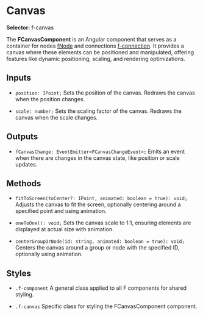 ﻿# Canvas

**Selector:** f-canvas

The **FCanvasComponent** is an Angular component that serves as a container for nodes [fNode](f-node-directive) and connections [f-connection](f-connection-component). It provides a canvas where these elements can be positioned and manipulated, offering features like dynamic positioning, scaling, and rendering optimizations.

## Inputs

- `position: IPoint;` Sets the position of the canvas. Redraws the canvas when the position changes.

- `scale: number;` Sets the scaling factor of the canvas. Redraws the canvas when the scale changes.

## Outputs

- `fCanvasChange: EventEmitter<FCanvasChangeEvent>;` Emits an event when there are changes in the canvas state, like position or scale updates.

## Methods

- `fitToScreen(toCenter?: IPoint, animated: boolean = true): void;` Adjusts the canvas to fit the screen, optionally centering around a specified point and using animation.

- `oneToOne(): void;` Sets the canvas scale to 1:1, ensuring elements are displayed at actual size with animation.

- `centerGroupOrNode(id: string, animated: boolean = true): void;` Centers the canvas around a group or node with the specified ID, optionally using animation.

## Styles

- `.f-component` A general class applied to all F components for shared styling.

- `.f-canvas` Specific class for styling the FCanvasComponent component.


